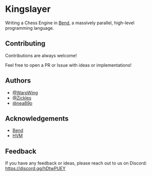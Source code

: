 # Kingslayer 

Writing a Chess Engine in [Bend](https://github.com/HigherOrderCO/Bend/tree/main), a massively parallel, high-level programming language.


## Contributing

Contributions are always welcome!

Feel free to open a PR or Issue with ideas or implementations!


## Authors
- [@WarpWing](https://www.github.com/WarpWing)
- [@Zickles](https://github.com/Zickles)
- [@nea89o](https://github.com/nea89o)

## Acknowledgements

 - [Bend](https://github.com/HigherOrderCO/Bend)
 - [HVM](https://github.com/HigherOrderCO/HVM)


## Feedback

If you have any feedback or ideas, please reach out to us on Discord: https://discord.gg/hDtwPUEY
